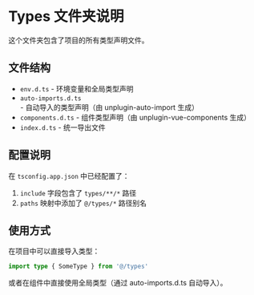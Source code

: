 # Types 文件夹说明

这个文件夹包含了项目的所有类型声明文件。

## 文件结构

- `env.d.ts` - 环境变量和全局类型声明
- `auto-imports.d.ts` - 自动导入的类型声明（由 unplugin-auto-import 生成）
- `components.d.ts` - 组件类型声明（由 unplugin-vue-components 生成）
- `index.d.ts` - 统一导出文件

## 配置说明

在 `tsconfig.app.json` 中已经配置了：

1. `include` 字段包含了 `types/**/*` 路径
2. `paths` 映射中添加了 `@/types/*` 路径别名

## 使用方式

在项目中可以直接导入类型：

```typescript
import type { SomeType } from '@/types'
```

或者在组件中直接使用全局类型（通过 auto-imports.d.ts 自动导入）。
